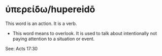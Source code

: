 # ὑπερείδω/hupereidō
This word is an action. It is a verb.
* This word means to overlook. It is used to talk about intentionally not paying attention to a situation or event.

See: Acts 17:30
